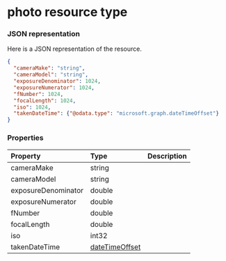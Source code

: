 # photo resource type



### JSON representation

Here is a JSON representation of the resource.

<!-- {
  "blockType": "resource",
  "optionalProperties": [

  ],
  "@odata.type": "microsoft.graph.photo"
}-->

```json
{
  "cameraMake": "string",
  "cameraModel": "string",
  "exposureDenominator": 1024,
  "exposureNumerator": 1024,
  "fNumber": 1024,
  "focalLength": 1024,
  "iso": 1024,
  "takenDateTime": {"@odata.type": "microsoft.graph.dateTimeOffset"}
}

```
### Properties
| Property	   | Type	|Description|
|:---------------|:--------|:----------|
|cameraMake|string||
|cameraModel|string||
|exposureDenominator|double||
|exposureNumerator|double||
|fNumber|double||
|focalLength|double||
|iso|int32||
|takenDateTime|[dateTimeOffset](datetimeoffset.md)||

<!-- uuid: 8fcb5dbc-d5aa-4681-8e31-b001d5168d79
2015-10-25 14:57:30 UTC -->
<!-- {
  "type": "#page.annotation",
  "description": "photo resource",
  "keywords": "",
  "section": "documentation",
  "tocPath": ""
}-->